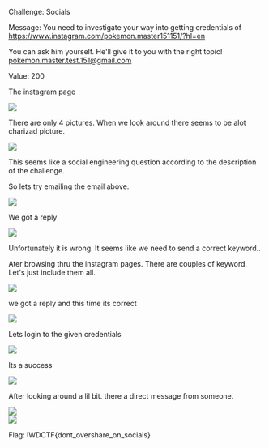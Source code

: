 Challenge: Socials

Message: You need to investigate your way into getting credentials of https://www.instagram.com/pokemon.master151151/?hl=en

You can ask him yourself. He'll give it to you with the right topic! pokemon.master.test.151@gmail.com

Value: 200

The instagram page

<img src="https://github.com/CSBCTF/IWDCTF/blob/338c0e5b7a559c3f598ad73236c3c2cd02d10137/Miscellaneous/Socials/files/Capture.PNG">


There are only 4 pictures. When we look around there seems to be alot charizad picture.

<img src="https://github.com/CSBCTF/IWDCTF/blob/338c0e5b7a559c3f598ad73236c3c2cd02d10137/Miscellaneous/Socials/files/Capture1.PNG">


This seems like a social engineering question according to the description of the challenge.

So lets try emailing the email above. 

<img src="https://github.com/CSBCTF/IWDCTF/blob/338c0e5b7a559c3f598ad73236c3c2cd02d10137/Miscellaneous/Socials/files/Capture10.PNG">



We got a reply

<img src="https://github.com/CSBCTF/IWDCTF/blob/338c0e5b7a559c3f598ad73236c3c2cd02d10137/Miscellaneous/Socials/files/Capture11.PNG">


Unfortunately it is wrong. It seems like we need to send a correct keyword..


Ater browsing thru the instagram pages. There are couples of keyword. Let's just include them all.

<img src="https://github.com/CSBCTF/IWDCTF/blob/338c0e5b7a559c3f598ad73236c3c2cd02d10137/Miscellaneous/Socials/files/Capture14.PNG">

we got a reply and this time its correct

<img src="https://github.com/CSBCTF/IWDCTF/blob/338c0e5b7a559c3f598ad73236c3c2cd02d10137/Miscellaneous/Socials/files/Capture15.PNG">

Lets login to the given credentials

<img src="https://github.com/CSBCTF/IWDCTF/blob/338c0e5b7a559c3f598ad73236c3c2cd02d10137/Miscellaneous/Socials/files/Capture16.PNG">

Its a success

<img src="https://github.com/CSBCTF/IWDCTF/blob/338c0e5b7a559c3f598ad73236c3c2cd02d10137/Miscellaneous/Socials/files/Capture17.PNG">

After looking around a lil bit. there a direct message from someone.

<img src="https://github.com/CSBCTF/IWDCTF/blob/338c0e5b7a559c3f598ad73236c3c2cd02d10137/Miscellaneous/Socials/files/Capture18.PNG">
<br>
<img src="https://github.com/CSBCTF/IWDCTF/blob/338c0e5b7a559c3f598ad73236c3c2cd02d10137/Miscellaneous/Socials/files/Capture19.PNG">

Flag: IWDCTF{dont_overshare_on_socials}







